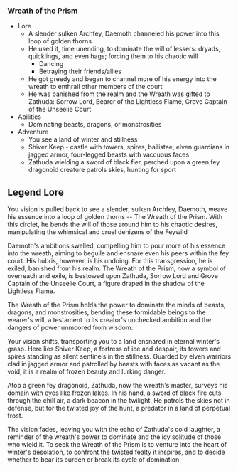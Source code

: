 ### Wreath of the Prism

* Lore
	* A slender sulken Archfey, Daemoth channeled his power into this loop of golden thorns
	* He used it, time unending, to dominate the will of lessers: dryads, quicklings, and even hags; forcing them to his chaotic will
	    * Dancing
	    * Betraying their friends/allies
	* He got greedy and began to channel more of his energy into the wreath to enthrall other members of the court
	* He was banished from the realm and the Wreath was gifted to Zathuda: Sorrow Lord, Bearer of the Lightless Flame, Grove Captain of the Unseelie Court
* Abilities
	* Dominating beasts, dragons, or monstrosities
* Adventure
	* You see a land of winter and stillness
	* Shiver Keep - castle with towers, spires, ballistae, elven guardians in jagged armor, four-legged beasts with vaccuous faces
	* Zathuda wielding a sword of black fier, perched upon a green fey dragonoid creature patrols skies, hunting for sport

## Legend Lore

You vision is pulled back to see a slender, sulken Archfey, Daemoth, weave his essence into a loop of golden thorns -- The Wreath of the Prism. With this circlet, he bends the will of those around him to his chaotic desires, manipulating the whimsical and cruel denizens of the Feywild

Daemoth's ambitions swelled, compelling him to pour more of his essence into the wreath, aiming to beguile and ensnare even his peers within the fey court. His hubris, however, is his undoing. For this transgression, he is exiled, banished from his realm. The Wreath of the Prism, now a symbol of overreach and exile, is bestowed upon Zathuda, Sorrow Lord and Grove Captain of the Unseelie Court, a figure draped in the shadow of the Lightless Flame.

The Wreath of the Prism holds the power to dominate the minds of beasts, dragons, and monstrosities, bending these formidable beings to the wearer's will, a testament to its creator's unchecked ambition and the dangers of power unmoored from wisdom.

Your vision shifts, transporting you to a land ensnared in eternal winter's grasp. Here lies Shiver Keep, a fortress of ice and despair, its towers and spires standing as silent sentinels in the stillness. Guarded by elven warriors clad in jagged armor and patrolled by beasts with faces as vacant as the void, it is a realm of frozen beauty and lurking danger.

Atop a green fey dragonoid, Zathuda, now the wreath's master, surveys his domain with eyes like frozen lakes. In his hand, a sword of black fire cuts through the chill air, a dark beacon in the twilight. He patrols the skies not in defense, but for the twisted joy of the hunt, a predator in a land of perpetual frost.

The vision fades, leaving you with the echo of Zathuda's cold laughter, a reminder of the wreath's power to dominate and the icy solitude of those who wield it. To seek the Wreath of the Prism is to venture into the heart of winter's desolation, to confront the twisted fealty it inspires, and to decide whether to bear its burden or break its cycle of domination.
